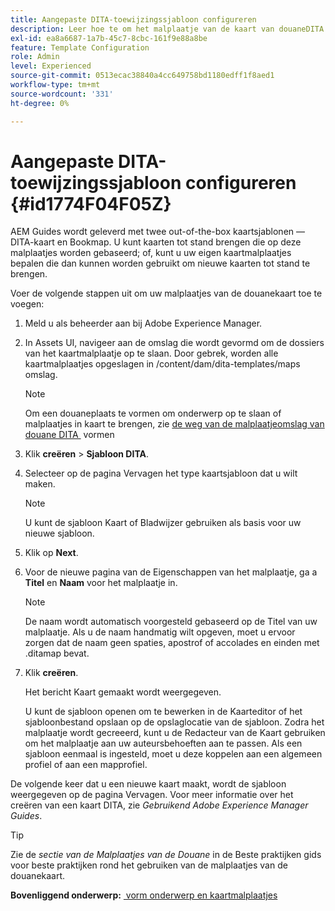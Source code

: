```yaml
---
title: Aangepaste DITA-toewijzingssjabloon configureren
description: Leer hoe te om het malplaatje van de kaart van douaneDITA te vormen
exl-id: ea8a6687-1a7b-45c7-8cbc-161f9e88a8be
feature: Template Configuration
role: Admin
level: Experienced
source-git-commit: 0513ecac38840a4cc649758bd1180edff1f8aed1
workflow-type: tm+mt
source-wordcount: '331'
ht-degree: 0%

---
```


# Aangepaste DITA-toewijzingssjabloon configureren {#id1774F04F05Z}

AEM Guides wordt geleverd met twee out-of-the-box kaartsjablonen — DITA-kaart en Bookmap. U kunt kaarten tot stand brengen die op deze malplaatjes worden gebaseerd; of, kunt u uw eigen kaartmalplaatjes bepalen die dan kunnen worden gebruikt om nieuwe kaarten tot stand te brengen.

Voer de volgende stappen uit om uw malplaatjes van de douanekaart toe te voegen:

1. Meld u als beheerder aan bij Adobe Experience Manager.

1. In Assets UI, navigeer aan de omslag die wordt gevormd om de dossiers van het kaartmalplaatje op te slaan. Door gebrek, worden alle kaartmalplaatjes opgeslagen in /content/dam/dita-templates/maps omslag.

   >[!NOTE]
   >
   > Om een douaneplaats te vormen om onderwerp op te slaan of malplaatjes in kaart te brengen, zie [&#x200B; de weg van de malplaatjeomslag van douane DITA &#x200B;](conf-template-tags-custom-dita-topic-template.md#id191LCF0095Z) vormen

1. Klik **creëren** \> **Sjabloon DITA**.

1. Selecteer op de pagina Vervagen het type kaartsjabloon dat u wilt maken.

   >[!NOTE]
   >
   > U kunt de sjabloon Kaart of Bladwijzer gebruiken als basis voor uw nieuwe sjabloon.

1. Klik op **Next**.

1. Voor de nieuwe pagina van de Eigenschappen van het malplaatje, ga a **Titel** en **Naam** voor het malplaatje in.

   >[!NOTE]
   >
   > De naam wordt automatisch voorgesteld gebaseerd op de Titel van uw malplaatje. Als u de naam handmatig wilt opgeven, moet u ervoor zorgen dat de naam geen spaties, apostrof of accolades en einden met .ditamap bevat.

1. Klik **creëren**.

   Het bericht Kaart gemaakt wordt weergegeven.

   U kunt de sjabloon openen om te bewerken in de Kaarteditor of het sjabloonbestand opslaan op de opslaglocatie van de sjabloon. Zodra het malplaatje wordt gecreeerd, kunt u de Redacteur van de Kaart gebruiken om het malplaatje aan uw auteursbehoeften aan te passen. Als een sjabloon eenmaal is ingesteld, moet u deze koppelen aan een algemeen profiel of aan een mapprofiel.


De volgende keer dat u een nieuwe kaart maakt, wordt de sjabloon weergegeven op de pagina Vervagen. Voor meer informatie over het creëren van een kaart DITA, zie *Gebruikend Adobe Experience Manager Guides*.

>[!TIP]
>
> Zie de *sectie van de Malplaatjes van de Douane* in de Beste praktijken gids voor beste praktijken rond het gebruiken van de malplaatjes van de douanekaart.

**Bovenliggend onderwerp:** [&#x200B; vorm onderwerp en kaartmalplaatjes &#x200B;](conf-template-tags.md)

